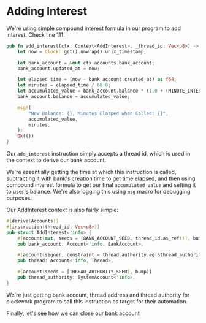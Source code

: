 # Adding Interest

We're using simple compound interest formula in our program to add interest.
Check line 111:

```rs
pub fn add_interest(ctx: Context<AddInterest>, _thread_id: Vec<u8>) -> Result<()> {
    let now = Clock::get().unwrap().unix_timestamp;

    let bank_account = &mut ctx.accounts.bank_account;
    bank_account.updated_at = now;

    let elapsed_time = (now - bank_account.created_at) as f64;
    let minutes = elapsed_time / 60.0;
    let accumulated_value = bank_account.balance * (1.0 + (MINUTE_INTEREST)).powf(minutes);
    bank_account.balance = accumulated_value;

    msg!(
        "New Balance: {}, Minutes Elasped when Called: {}",
        accumulated_value,
        minutes,
    );
    Ok(())
}
```

Our `add_interest` instruction simply accepts a thread id, which is used in the context to derive our bank account.

We're essentially getting the time at which this instruction is called, subtracting it with bank's creation time to get time elapsed, and then using compound interest formula to get our final `accumulated_value` and setting it to user's balance. We're also logging this using `msg` macro for debugging purposes.

Our AddInterest context is also fairly simple:

```rs
#[derive(Accounts)]
#[instruction(thread_id: Vec<u8>)]
pub struct AddInterest<'info> {
    #[account(mut, seeds = [BANK_ACCOUNT_SEED, thread_id.as_ref()], bump)]
    pub bank_account: Account<'info, BankAccount>,

    #[account(signer, constraint = thread.authority.eq(&thread_authority.key()))]
    pub thread: Account<'info, Thread>,

    #[account(seeds = [THREAD_AUTHORITY_SEED], bump)]
    pub thread_authority: SystemAccount<'info>,
}
```

We're just getting bank account, thread address and thread authority for clockwork program to call this instruction as target for their automation.

Finally, let's see how we can close our bank account
